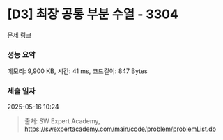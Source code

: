# [D3] 최장 공통 부분 수열 - 3304 

[문제 링크](https://swexpertacademy.com/main/code/problem/problemDetail.do?contestProbId=AWBOHEx66kIDFAWr) 

### 성능 요약

메모리: 9,900 KB, 시간: 41 ms, 코드길이: 847 Bytes

### 제출 일자

2025-05-16 10:24



> 출처: SW Expert Academy, https://swexpertacademy.com/main/code/problem/problemList.do